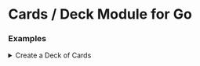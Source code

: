 # Cards / Deck Module for Go

### Examples

<details><summary>Create a Deck of Cards</summary>

```go
package main

import (
	"fmt"

	"github.com/gstotts/cards"
)

func main() {
	deck := cards.Create_Deck()
	fmt.Println(deck)
}
```
</details>